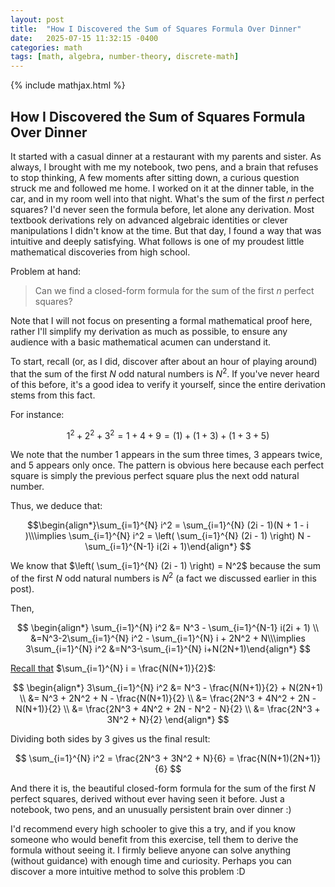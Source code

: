 ```yaml
---
layout: post
title:  "How I Discovered the Sum of Squares Formula Over Dinner"
date:   2025-07-15 11:32:15 -0400
categories: math
tags: [math, algebra, number-theory, discrete-math]
---
```


{% include mathjax.html %}

How I Discovered the Sum of Squares Formula Over Dinner
---

It started with a casual dinner at a restaurant with my parents and sister. As always, I brought with me my notebook, two pens, and a brain that refuses to stop thinking, A few moments after sitting down, a curious question struck me and followed me home. I worked on it at the dinner table, in the car, and in my room well into that night. What's the sum of the first $n$ perfect squares? I'd never seen the formula before, let alone any derivation. Most textbook derivations rely on advanced algebraic identities or clever manipulations I didn't know at the time. But that day, I found a way that was intuitive and deeply satisfying. What follows is one of my proudest little mathematical discoveries from high school.

Problem at hand:

> Can we find a closed-form formula for the sum of the first $n$ perfect squares?

Note that I will not focus on presenting a formal mathematical proof here, rather I'll simplify my derivation as much as possible, to ensure any audience with a basic mathematical acumen can understand it.

To start, recall (or, as I did, discover after about an hour of playing around) that the sum of the first $N$ odd natural numbers is $N^2$. If you've never heard of this before, it's a good idea to verify it yourself, since the entire derivation stems from this fact.

For instance:

$$1^2+2^2+3^2=1+4+9=(1)+(1+3)+(1+3+5)$$

We note that the number $1$ appears in the sum three times, $3$ appears twice, and $5$ appears only once. The pattern is obvious here because each perfect square is simply the previous perfect square plus the next odd natural number.

Thus, we deduce that:

$$\begin{align*}\sum_{i=1}^{N} i^2 = \sum_{i=1}^{N} (2i - 1)(N + 1 - i	)\\\implies \sum_{i=1}^{N} i^2 = \left( \sum_{i=1}^{N} (2i - 1) \right) N - \sum_{i=1}^{N-1} i(2i + 1)\end{align*}
$$

We know that $\left( \sum_{i=1}^{N} (2i - 1) \right) = N^2$ because the sum of the first $N$ odd natural numbers is $N^2$ (a fact we discussed earlier in this post).

Then,

$$
\begin{align*} \sum_{i=1}^{N} i^2 &= N^3 - \sum_{i=1}^{N-1} i(2i + 1) \\  &=N^3-2\sum_{i=1}^{N} i^2 - \sum_{i=1}^{N} i + 2N^2 + N\\\implies 3\sum_{i=1}^{N} i^2 &=N^3-\sum_{i=1}^{N} i+N(2N+1)\end{align*}
$$

[Recall that](https://en.wikipedia.org/wiki/1_+_2_+_3_+_4_+_%E2%8B%AF) $\sum_{i=1}^{N} i = \frac{N(N+1)}{2}$:

$$
\begin{align*}
3\sum_{i=1}^{N} i^2 &= N^3 - \frac{N(N+1)}{2} + N(2N+1) \\
&= N^3 + 2N^2 + N - \frac{N(N+1)}{2} \\
&= \frac{2N^3 + 4N^2 + 2N - N(N+1)}{2} \\
&= \frac{2N^3 + 4N^2 + 2N - N^2 - N}{2} \\
&= \frac{2N^3 + 3N^2 + N}{2}
\end{align*}
$$

Dividing both sides by 3 gives us the final result:

$$
\sum_{i=1}^{N} i^2 = \frac{2N^3 + 3N^2 + N}{6} = \frac{N(N+1)(2N+1)}{6}
$$

And there it is, the beautiful closed-form formula for the sum of the first $N$ perfect squares, derived without ever having seen it before. Just a notebook, two pens, and an unusually persistent brain over dinner :)

I'd recommend every high schooler to give this a try, and if you know someone who would benefit from this exercise, tell them to derive the formula without seeing it. I firmly believe anyone can solve anything (without guidance) with enough time and curiosity. Perhaps you can discover a more intuitive method to solve this problem :D
